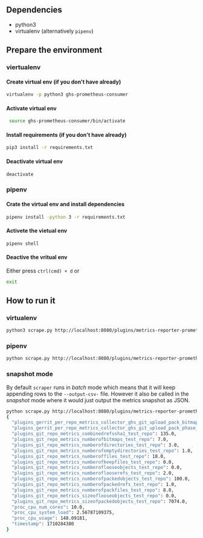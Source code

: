 ## Dependencies

* python3
* virtualenv (alternatively `pipenv`)

## Prepare the environment

### viertualenv

#### Create virtual env (if you don't have already)

```bash
virtualenv -p python3 ghs-prometheus-consumer
```

#### Activate virtual env

```bash
 source ghs-prometheus-consumer/bin/activate
```

#### Install requirements (if you don't have already)

```bash
pip3 install -r requirements.txt
```

#### Deactivate virtual env

```bash
deactivate
```

### pipenv

#### Crate the virtual env and install dependencies

```bash
pipenv install -python 3 -r requirements.txt
```

#### Activete the vietual env

```bash
pipenv shell
```

#### Deactive the vritual env

Either press `ctrl(cmd) + d` or
```bash
exit
```

## How to run it

### virtualenv

```bash
python3 scrape.py http://localhost:8080/plugins/metrics-reporter-prometheus/metrics --repository test-repo --bearer-token token --output-csv-file /tmp/metrics.csv
```

### pipenv

```bash
python scrape.py http://localhost:8080/plugins/metrics-reporter-prometheus/metrics --repository test-repo --bearer-token token --output-csv-file /tmp/metrics.csv
```

### snapshot mode

By default `scraper` runs in _batch_ mode which means that it will keep appending rows to the `--output-csv-` file.
However it also be called in the _snapshot_ mode where it would just output the metrics snapshot as JSON.

```bash
python scrape.py http://localhost:8080/plugins/metrics-reporter-prometheus/metrics --mode snapshot --repository test-repo --bearer-token token
{
  "plugins_gerrit_per_repo_metrics_collector_ghs_git_upload_pack_bitmap_index_misses_test_repo": 15.0,
  "plugins_gerrit_per_repo_metrics_collector_ghs_git_upload_pack_phase_searching_for_reuse_test_repo": 4.0,
  "plugins_git_repo_metrics_combinedrefssha1_test_repo": 135.0,
  "plugins_git_repo_metrics_numberofbitmaps_test_repo": 7.0,
  "plugins_git_repo_metrics_numberofdirectories_test_repo": 3.0,
  "plugins_git_repo_metrics_numberofemptydirectories_test_repo": 1.0,
  "plugins_git_repo_metrics_numberoffiles_test_repo": 18.0,
  "plugins_git_repo_metrics_numberofkeepfiles_test_repo": 0.0,
  "plugins_git_repo_metrics_numberoflooseobjects_test_repo": 0.0,
  "plugins_git_repo_metrics_numberoflooserefs_test_repo": 2.0,
  "plugins_git_repo_metrics_numberofpackedobjects_test_repo": 100.0,
  "plugins_git_repo_metrics_numberofpackedrefs_test_repo": 1.0,
  "plugins_git_repo_metrics_numberofpackfiles_test_repo": 8.0,
  "plugins_git_repo_metrics_sizeoflooseobjects_test_repo": 0.0,
  "plugins_git_repo_metrics_sizeofpackedobjects_test_repo": 7074.0,
  "proc_cpu_num_cores": 10.0,
  "proc_cpu_system_load": 2.56787109375,
  "proc_cpu_usage": 148.09181,
  "timestamp": 1710284380
}
```
